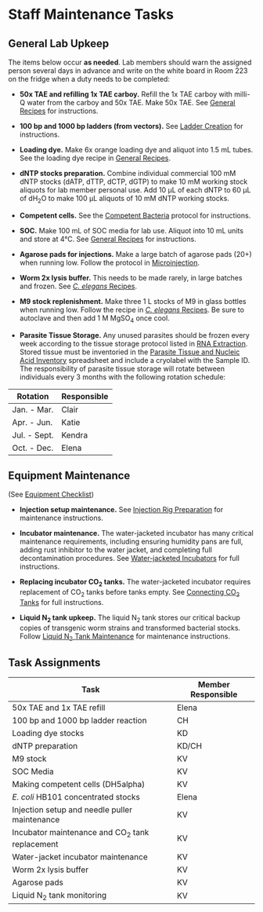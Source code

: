 # Staff Maintenance Tasks

## General Lab Upkeep

The items below occur **as needed**. Lab members should warn the assigned person several days in advance and write on the white board in Room 223 on the fridge when a duty needs to be completed:

  - **50x TAE and refilling 1x TAE carboy.** Refill the 1x TAE carboy with milli-Q water from the carboy and 50x TAE. Make 50x TAE. See [General Recipes](../../Molecular_Biology/General_Recipes/General_Recipes.md) for instructions.

  - **100 bp and 1000 bp ladders (from vectors).** See [Ladder Creation](../../Molecular_Biology/Ladder_Creation/Ladder_Creation.md) for instructions.

  - **Loading dye.** Make 6x orange loading dye and aliquot into 1.5 mL tubes. See the loading dye recipe in [General Recipes](../../Molecular_Biology/General_Recipes/General_Recipes.md).

  - **dNTP stocks preparation.** Combine individual commercial 100 mM dNTP stocks (dATP, dTTP, dCTP, dGTP) to make 10 mM working stock aliquots for lab member personal use. Add 10 μL of each dNTP to 60 μL of dH<sub>2</sub>O to make 100 μL aliquots of 10 mM dNTP working stocks.

  - **Competent cells.** See the [Competent Bacteria](?) protocol for instructions.

  - **SOC.** Make 100 mL of SOC media for lab use. Aliquot into 10 mL units and store at 4°C. See [General Recipes](../../Molecular_Biology/General_Recipes/General_Recipes.md) for instructions.

  - **Agarose pads for injections.** Make a large batch of agarose pads (20+) when running low. Follow the protocol in [Microinjection](../../Microinjection/Ce_Microinjection/Ce_Microinjection.md).

  - **Worm 2x lysis buffer.** This needs to be made rarely, in large batches and frozen. See [_C. elegans_ Recipes](../../Caenorhabditis_elegans/Celegans_Recipes/Celegans_Recipes.md).

  - **M9 stock replenishment.** Make three 1 L stocks of M9 in glass bottles when running low. Follow the recipe in [_C. elegans_ Recipes](../../Caenorhabditis_elegans/Celegans_Recipes/Celegans_Recipes.md). Be sure to autoclave and then add 1 M MgSO<sub>4</sub> once cool.

  - **Parasite Tissue Storage.** Any unused parasites should be frozen every week according to the tissue storage protocol listed in [RNA Extraction](../../Parasitic_Nematodes/Parasite_RNA_Extraction/Parasite_RNA_Extraction.md). Stored tissue must be inventoried in the [Parasite Tissue and Nucleic Acid Inventory](https://docs.google.com/spreadsheets/d/1wJ3wzHmuTNRc_3RYjan3bp7rbBAsNrVvwJPJLilpmb8/edit#gid=0) spreadsheet and include a cryolabel with the Sample ID. The responsibility of parasite tissue storage will rotate between individuals every 3 months with the following rotation schedule:

  | Rotation | Responsible |
  | -------------- | ---------------------- |
  | Jan. - Mar.    | Clair |
  | Apr. - Jun.    | Katie |
  | Jul. - Sept.   | Kendra  |
  | Oct. - Dec.    | Elena |

## Equipment Maintenance

(See [Equipment Checklist](https://docs.google.com/spreadsheets/d/105wRa2LR-GTH3VU8zLL56xt3Yf_2ar2fpYS3Zfp01bU/edit?usp=sharing))

  - **Injection setup maintenance.** See [Injection Rig Preparation](../../Microinjection/Injection_Rig_Preparation/Injection_Rig_Preparation.md) for maintenance instructions.

  - **Incubator maintenance.** The water-jacketed incubator has many critical maintenance requirements, including ensuring humidity pans are full, adding rust inhibitor to the water jacket, and completing full decontamination procedures. See [Water-jacketed Incubators](../../Lab_Operations/Waterjacketed_Incubator/Waterjacketed_Incubator.md) for full instructions.

  - **Replacing incubator CO<sub>2</sub> tanks.** The water-jacketed incubator requires replacement of CO<sub>2</sub> tanks before tanks empty. See [Connecting CO<sub>2</sub> Tanks](../../Lab_Operations/Connecting_CO2_Tanks/Connecting_CO2_Tanks.md) for full instructions.

  - **Liquid N<sub>2</sub> tank upkeep.** The liquid N<sub>2</sub> tank stores our critical backup copies of transgenic worm strains and transformed bacterial stocks. Follow [Liquid N<sub>2</sub> Tank Maintenance](../../Lab_Operations/LiquidN2_Tank_Maintenance/LiquidN2_Tank_Maintenance.md) for maintenance instructions.

## Task Assignments

  | Task | Member Responsible |
  | ---- | ------------------ |
  | 50x TAE and 1x TAE refill | Elena |
  | 100 bp and 1000 bp ladder reaction | CH |
  | Loading dye stocks | KD |
  | dNTP preparation | KD/CH |
  | M9 stock | KV |
  | SOC Media | KV |
  | Making competent cells (DH5alpha) | KV |
  | *E. coli* HB101 concentrated stocks | Elena |
  | Injection setup and needle puller maintenance | KV |
  | Incubator maintenance and CO<sub>2</sub> tank replacement | KV |
  | Water-jacket incubator maintenance | KV |
  | Worm 2x lysis buffer | KV |
  | Agarose pads | KV |
  | Liquid N<sub>2</sub> tank monitoring | KV |
